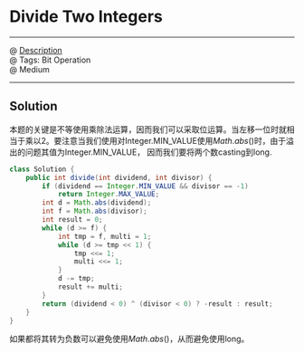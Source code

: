 # Divide Two Integers
------------------
@ [Description](https://leetcode.com/problems/divide-two-integers/)  
@ Tags: Bit Operation  
@ Medium

------------------
## Solution
本题的关键是不等使用乘除法运算，因而我们可以采取位运算。当左移一位时就相当于乘以2。要注意当我们使用对Integer.MIN_VALUE使用$Math.abs()$时，由于溢出的问题其值为Integer.MIN_VALUE， 因而我们要将两个数casting到long.
```java
class Solution {
    public int divide(int dividend, int divisor) {
        if (dividend == Integer.MIN_VALUE && divisor == -1)
            return Integer.MAX_VALUE;
        int d = Math.abs(dividend);
        int f = Math.abs(divisor);
        int result = 0;
        while (d >= f) {
            int tmp = f, multi = 1;
            while (d >= tmp << 1) {
                tmp <<= 1;
                multi <<= 1;
            }
            d -= tmp;
            result += multi;
        }
        return (dividend < 0) ^ (divisor < 0) ? -result : result; 
    }
}
```
如果都将其转为负数可以避免使用$Math.abs()$，从而避免使用long。


